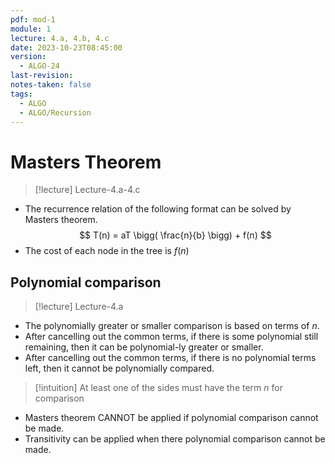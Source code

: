 ```yaml
---
pdf: mod-1
module: 1
lecture: 4.a, 4.b, 4.c
date: 2023-10-23T08:45:00
version:
  - ALGO-24
last-revision: 
notes-taken: false
tags:
  - ALGO
  - ALGO/Recursion
---
```

# Masters Theorem
> [!lecture] Lecture-4.a-4.c

- The recurrence relation of the following format can be solved by Masters theorem.
$$
T(n) = aT \bigg( \frac{n}{b} \bigg) + f(n)
$$
- The cost of each node in the tree is $f(n)$ 

## Polynomial comparison

> [!lecture] Lecture-4.a
- The polynomially greater or smaller comparison is based on terms of $n$.
- After cancelling out the common terms, if there is some polynomial still remaining, then it can be polynomial-ly greater or smaller.
- After cancelling out the common terms, if there is no polynomial terms left, then it cannot be polynomially compared.

> [!intuition] At least one of the sides must have the term $n$ for comparison

- Masters theorem CANNOT be applied if polynomial comparison cannot be made.
- Transitivity can be applied when there polynomial comparison cannot be made.
